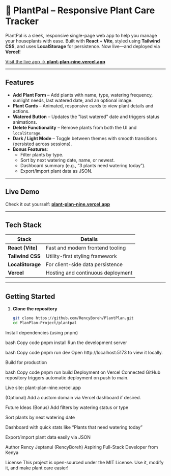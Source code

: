 # 🌱 PlantPal – Responsive Plant Care Tracker

PlantPal is a sleek, responsive single-page web app to help you manage your houseplants with ease. Built with **React + Vite**, styled using **Tailwind CSS**, and uses **LocalStorage** for persistence. Now live—and deployed via **Vercel**!  

[ Visit the live app → **plant-plan-nine.vercel.app** ](https://plant-plan-nine.vercel.app)

---

##  Features

- **Add Plant Form** – Add plants with name, type, watering frequency, sunlight needs, last watered date, and an optional image.
- **Plant Cards** – Animated, responsive cards to view plant details and actions.
- **Watered Button** – Updates the "last watered" date and triggers status animations.
- **Delete Functionality** – Remove plants from both the UI and `localStorage`.
- **Dark / Light Mode** – Toggle between themes with smooth transitions (persisted across sessions).
- **Bonus Features**:
  - Filter plants by type.
  - Sort by next watering date, name, or newest.
  - Dashboard summary (e.g., “3 plants need watering today”).
  - Export/import plant data as JSON.

---

##  Live Demo

Check it out yourself: **[plant-plan-nine.vercel.app](https://plant-plan-nine.vercel.app)**

---

##  Tech Stack

| Stack | Details |
|-------|---------|
| **React (Vite)** | Fast and modern frontend tooling |
| **Tailwind CSS** | Utility-first styling framework |
| **LocalStorage** | For client-side data persistence |
| **Vercel** | Hosting and continuous deployment |

---

##  Getting Started

1. **Clone the repository**  
   ```bash
   git clone https://github.com/RencyBoreh/PlantPlan.git
   cd PlanPlan-Project/plantpal
Install dependencies (using pnpm)

bash
Copy code
pnpm install
Run the development server

bash
Copy code
pnpm run dev
Open http://localhost:5173 to view it locally.

Build for production

bash
Copy code
pnpm run build
Deployment on Vercel
Connected GitHub repository triggers automatic deployment on push to main.

Live site: plant-plan-nine.vercel.app

(Optional) Add a custom domain via Vercel dashboard if desired.

Future Ideas (Bonus)
Add filters by watering status or type

Sort plants by next watering date

Dashboard with quick stats like “Plants that need watering today”

Export/import plant data easily via JSON

Author
Rency Jeptanui (RencyBoreh)
Aspiring Full-Stack Developer from Kenya

License
This project is open-sourced under the MIT License. Use it, modify it, and make plant care easier!
